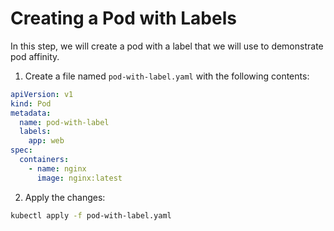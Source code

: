 # Creating a Pod with Labels

In this step, we will create a pod with a label that we will use to demonstrate pod affinity.

1. Create a file named `pod-with-label.yaml` with the following contents:

```yaml
apiVersion: v1
kind: Pod
metadata:
  name: pod-with-label
  labels:
    app: web
spec:
  containers:
    - name: nginx
      image: nginx:latest
```

2. Apply the changes:

```bash
kubectl apply -f pod-with-label.yaml
```

